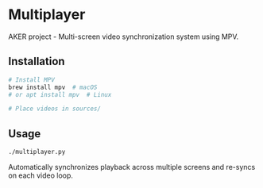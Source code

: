 # Multiplayer

AKER project - Multi-screen video synchronization system using MPV.

## Installation

```bash
# Install MPV
brew install mpv  # macOS
# or apt install mpv  # Linux

# Place videos in sources/
```

## Usage

```bash
./multiplayer.py
```

Automatically synchronizes playback across multiple screens and re-syncs on each video loop.
